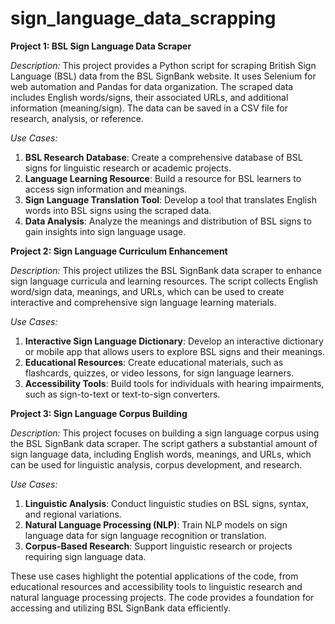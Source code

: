 # sign_language_data_scrapping

**Project 1: BSL Sign Language Data Scraper**

*Description:*
This project provides a Python script for scraping British Sign Language (BSL) data from the BSL SignBank website. It uses Selenium for web automation and Pandas for data organization. The scraped data includes English words/signs, their associated URLs, and additional information (meaning/sign). The data can be saved in a CSV file for research, analysis, or reference.

*Use Cases:*
1. **BSL Research Database**: Create a comprehensive database of BSL signs for linguistic research or academic projects.
2. **Language Learning Resource**: Build a resource for BSL learners to access sign information and meanings.
3. **Sign Language Translation Tool**: Develop a tool that translates English words into BSL signs using the scraped data.
4. **Data Analysis**: Analyze the meanings and distribution of BSL signs to gain insights into sign language usage.

**Project 2: Sign Language Curriculum Enhancement**

*Description:*
This project utilizes the BSL SignBank data scraper to enhance sign language curricula and learning resources. The script collects English word/sign data, meanings, and URLs, which can be used to create interactive and comprehensive sign language learning materials.

*Use Cases:*
1. **Interactive Sign Language Dictionary**: Develop an interactive dictionary or mobile app that allows users to explore BSL signs and their meanings.
2. **Educational Resources**: Create educational materials, such as flashcards, quizzes, or video lessons, for sign language learners.
3. **Accessibility Tools**: Build tools for individuals with hearing impairments, such as sign-to-text or text-to-sign converters.

**Project 3: Sign Language Corpus Building**

*Description:*
This project focuses on building a sign language corpus using the BSL SignBank data scraper. The script gathers a substantial amount of sign language data, including English words, meanings, and URLs, which can be used for linguistic analysis, corpus development, and research.

*Use Cases:*
1. **Linguistic Analysis**: Conduct linguistic studies on BSL signs, syntax, and regional variations.
2. **Natural Language Processing (NLP)**: Train NLP models on sign language data for sign language recognition or translation.
3. **Corpus-Based Research**: Support linguistic research or projects requiring sign language data.

These use cases highlight the potential applications of the code, from educational resources and accessibility tools to linguistic research and natural language processing projects. The code provides a foundation for accessing and utilizing BSL SignBank data efficiently.
